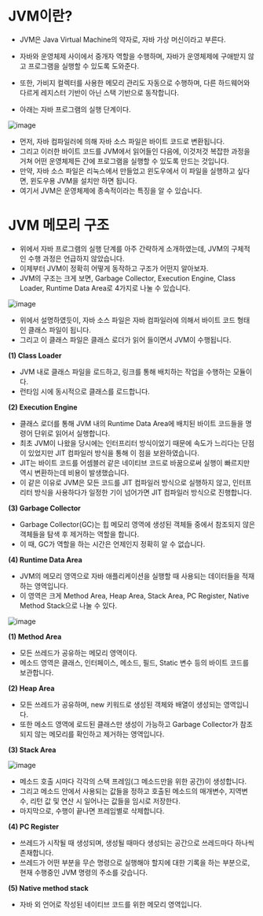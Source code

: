 <h1> JVM이란? </h1>

- JVM은 Java Virtual Machine의 약자로, 자바 가상 머신이라고 부른다.
- 자바와 운영체제 사이에서 중개자 역할을 수행하며, 자바가 운영체제에 구애받지 않고 프로그램을 실행할 수 있도록 도와준다.
- 또한, 가비지 컬렉터를 사용한 메모리 관리도 자동으로 수행하며, 다른 하드웨어와 다르게 레지스터 기반이 아닌 스택 기반으로 동작합니다.

- 아래는 자바 프로그램의 실행 단계이다.

![image](https://user-images.githubusercontent.com/62228401/235345313-227ef74b-8038-4b23-870e-3fb295c1d68b.png)

- 먼저, 자바 컴파일러에 의해 자바 소스 파일은 바이트 코드로 변환됩니다.
- 그리고 이러한 바이트 코드를 JVM에서 읽어들인 다음에, 이것저것 복잡한 과정을 거쳐 어떤 운영체제든 간에 프로그램을 실행할 수 있도록 만드는 것입니다.
- 만약, 자바 소스 파일은 리눅스에서 만들었고 윈도우에서 이 파일을 실행하고 싶다면, 윈도우용 JVM을 설치만 하면 됩니다.
- 여기서 JVM은 운영체제에 종속적이라는 특징을 알 수 있습니다.

<h1> JVM 메모리 구조 </h1>

- 위에서 자바 프로그램의 실행 단계를 아주 간략하게 소개하였는데, JVM의 구체적인 수행 과정은 언급하지 않았습니다.
- 이제부터 JVM이 정확히 어떻게 동작하고 구조가 어떤지 알아보자.
- JVM의 구조는 크게 보면, Garbage Collector, Execution Engine, Class Loader, Runtime Data Area로 4가지로 나눌 수 있습니다.

![image](https://user-images.githubusercontent.com/62228401/235345587-42b365ff-e372-4c13-bdd4-6c3731d1b7a7.png)

- 위에서 설명하였듯이, 자바 소스 파일은 자바 컴파일러에 의해서 바이트 코드 형태인 클래스 파일이 됩니다.
- 그리고 이 클래스 파일은 클래스 로더가 읽어 들이면서 JVM이 수행됩니다.

<b> (1) Class Loader </b>

- JVM 내로 클래스 파일을 로드하고, 링크를 통해 배치하는 작업을 수행하는 모듈이다.
- 런타임 시에 동시적으로 클래스를 로드합니다.

<b> (2) Execution Engine </b>

- 클래스 로더를 통해 JVM 내의 Runtime Data Area에 배치된 바이트 코드들을 명령어 단위로 읽어서 실행합니다.
- 최초 JVM이 나왔을 당시에는 인터프리터 방식이었기 때문에 속도가 느리다는 단점이 있었지만 JIT 컴파일러 방식을 통해 이 점을 보완하였습니다.
- JIT는 바이트 코드를 어셈블러 같은 네이티브 코드로 바꿈으로써 실행이 빠르지만 역시 변환하는데 비용이 발생했습니다.
- 이 같은 이유로 JVM은 모든 코드를 JIT 컴파일러 방식으로 실행하지 않고, 인터프리터 방식을 사용하다가 일정한 기이 넘어가면 JIT 컴파일러 방식으로 진행합니다.

<b> (3) Garbage Collector </b>

- Garbage Collector(GC)는 힙 메모리 영역에 생성된 객체들 중에서 참조되지 않은 객체들을 탐색 후 제거하는 역할을 합니다.
- 이 때, GC가 역할을 하는 시간은 언제인지 정확히 알 수 없습니다.

<b> (4) Runtime Data Area </b>

- JVM의 메모리 영역으로 자바 애플리케이션을 실행할 때 사용되는 데이터들을 적재하는 영역입니다.
- 이 영역은 크게 Method Area, Heap Area, Stack Area, PC Register, Native Method Stack으로 나눌 수 있다.

![image](https://user-images.githubusercontent.com/62228401/235346128-634e3586-9818-4c76-9b25-23fcfd38f12c.png)

<b> (1) Method Area </b>

- 모든 쓰레드가 공유하는 메모리 영역이다.
- 메소드 영역은 클래스, 인터페이스, 메소드, 필드, Static 변수 등의 바이트 코드를 보관합니다.

<b> (2) Heap Area </b>

- 모든 쓰레드가 공유하며, new 키워드로 생성된 객체와 배열이 생성되는 영역입니다.
- 또한 메소드 영역에 로드된 클래스만 생성이 가능하고 Garbage Collector가 참조되지 않는 메모리를 확인하고 제거하는 영역입니다.

<b> (3) Stack Area </b>

![image](https://user-images.githubusercontent.com/62228401/235346376-9c259601-8028-4a1b-9b4d-e4a3efa3e912.png)

- 메소드 호출 시마다 각각의 스택 프레임(그 메소드만을 위한 공간)이 생성합니다.
- 그리고 메소드 안에서 사용되는 값들을 정하고 호출된 메소드의 매개변수, 지역변수, 리턴 값 및 연산 시 일어나는 값들을 임시로 저장한다.
- 마지막으로, 수행이 끝나면 프레임별로 삭제합니다.

<b> (4) PC Register </b>

- 쓰레드가 시작될 때 생성되며, 생성될 때마다 생성되는 공간으로 쓰레드마다 하나씩 존재합니다.
- 쓰레드가 어떤 부분을 무슨 명령으로 실행해야 할지에 대한 기록을 하는 부분으로, 현재 수행중인 JVM 명령의 주소를 갖습니다.

<b> (5) Native method stack </b>

- 자바 외 언어로 작성된 네이티브 코드를 위한 메모리 영역입니다.
